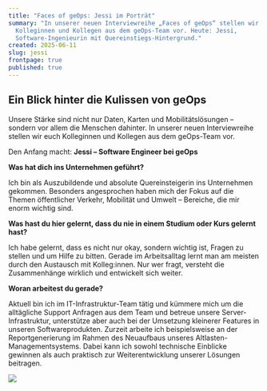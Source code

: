 ```yaml
---
title: "Faces of geOps: Jessi im Porträt"
summary: "In unserer neuen Interviewreihe „Faces of geOps“ stellen wir euch
  Kolleginnen und Kollegen aus dem geOps-Team vor. Heute: Jessi,
  Software-Ingenieurin mit Quereinstiegs-Hintergrund."
created: 2025-06-11
slug: jessi
frontpage: true
published: true
---
```

## **Ein Blick hinter die Kulissen von geOps**

Unsere Stärke sind nicht nur Daten, Karten und Mobilitätslösungen – sondern vor allem die Menschen dahinter. In unserer neuen Interviewreihe stellen wir euch Kolleginnen und Kollegen aus dem geOps-Team vor.

Den Anfang macht: **Jessi – Software Engineer bei geOps** 

**Was hat dich ins Unternehmen geführt?**

Ich bin als Auszubildende und absolute Quereinsteigerin ins Unternehmen gekommen. Besonders angesprochen haben mich der Fokus auf die Themen öffentlicher Verkehr, Mobilität und Umwelt – Bereiche, die mir enorm wichtig sind. 

**Was hast du hier gelernt, dass du nie in einem Studium oder Kurs gelernt hast?**

Ich habe gelernt, dass es nicht nur okay, sondern wichtig ist, Fragen zu stellen und um Hilfe zu bitten. Gerade im Arbeitsalltag lernt man am meisten durch den Austausch mit Kolleg:innen. Nur wer fragt, versteht die Zusammenhänge wirklich und entwickelt sich weiter.

**Woran arbeitest du gerade?**

Aktuell bin ich im IT-Infrastruktur-Team tätig und kümmere mich um die alltägliche Support Anfragen aus dem Team und betreue unsere Server-Infrastruktur, unterstütze aber auch bei der Umsetzung kleinerer Features in unseren Softwareprodukten. Zurzeit arbeite ich beispielsweise an der Reportgenerierung im Rahmen des Neuaufbaus unseres Altlasten-Managementsystems. Dabei kann ich sowohl technische Einblicke gewinnen als auch praktisch zur Weiterentwicklung unserer Lösungen beitragen.

![](/images/blog/faces-of-geops-a-portrait-of-jessi/testimonial-3-.png)